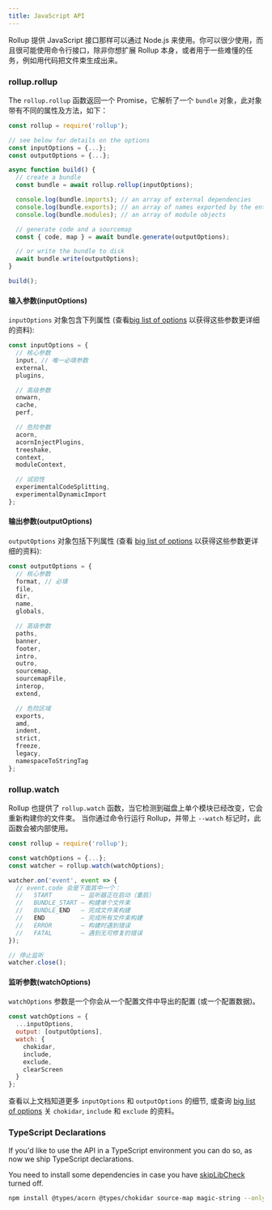 ```yaml
---
title: JavaScript API
---
```


Rollup 提供 JavaScript 接口那样可以通过 Node.js 来使用。你可以很少使用，而且很可能使用命令行接口，除非你想扩展 Rollup 本身，或者用于一些难懂的任务，例如用代码把文件束生成出来。

### rollup.rollup

The `rollup.rollup` 函数返回一个 Promise，它解析了一个 `bundle` 对象，此对象带有不同的属性及方法，如下：

```javascript
const rollup = require('rollup');

// see below for details on the options
const inputOptions = {...};
const outputOptions = {...};

async function build() {
  // create a bundle
  const bundle = await rollup.rollup(inputOptions);

  console.log(bundle.imports); // an array of external dependencies
  console.log(bundle.exports); // an array of names exported by the entry point
  console.log(bundle.modules); // an array of module objects

  // generate code and a sourcemap
  const { code, map } = await bundle.generate(outputOptions);

  // or write the bundle to disk
  await bundle.write(outputOptions);
}

build();
```


#### 输入参数(inputOptions)

`inputOptions` 对象包含下列属性 (查看[big list of options](#big-list-of-options) 以获得这些参数更详细的资料):

```js
const inputOptions = {
  // 核心参数
  input, // 唯一必填参数
  external,
  plugins,

  // 高级参数
  onwarn,
  cache,
  perf,

  // 危险参数
  acorn,
  acornInjectPlugins,
  treeshake,
  context,
  moduleContext,

  // 试验性
  experimentalCodeSplitting,
  experimentalDynamicImport
};
```


#### 输出参数(outputOptions)

`outputOptions` 对象包括下列属性 (查看 [big list of options](#big-list-of-options) 以获得这些参数更详细的资料):

```js
const outputOptions = {
  // 核心参数
  format, // 必填
  file,
  dir,
  name,
  globals,

  // 高级参数
  paths,
  banner,
  footer,
  intro,
  outro,
  sourcemap,
  sourcemapFile,
  interop,
  extend,

  // 危险区域
  exports,
  amd,
  indent,
  strict,
  freeze,
  legacy,
  namespaceToStringTag
};
```


### rollup.watch

Rollup 也提供了 `rollup.watch` 函数，当它检测到磁盘上单个模块已经改变，它会重新构建你的文件束。 当你通过命令行运行 Rollup，并带上 `--watch` 标记时，此函数会被内部使用。

```js
const rollup = require('rollup');

const watchOptions = {...};
const watcher = rollup.watch(watchOptions);

watcher.on('event', event => {
  // event.code 会是下面其中一个：
  //   START        — 监听器正在启动（重启）
  //   BUNDLE_START — 构建单个文件束
  //   BUNDLE_END   — 完成文件束构建
  //   END          — 完成所有文件束构建
  //   ERROR        — 构建时遇到错误
  //   FATAL        — 遇到无可修复的错误
});

// 停止监听
watcher.close();
```

#### 监听参数(watchOptions)

`watchOptions` 参数是一个你会从一个配置文件中导出的配置 (或一个配置数据)。

```js
const watchOptions = {
  ...inputOptions,
  output: [outputOptions],
  watch: {
    chokidar,
    include,
    exclude,
    clearScreen
  }
};
```

查看以上文档知道更多 `inputOptions` 和 `outputOptions` 的细节, 或查询 [big list of options](#big-list-of-options) 关 `chokidar`, `include` 和 `exclude` 的资料。


### TypeScript Declarations

If you'd like to use the API in a TypeScript environment you can do so, as now we ship TypeScript declarations.

You need to install some dependencies in case you have [skipLibCheck](https://www.typescriptlang.org/docs/handbook/compiler-options.html) turned off.

```bash
npm install @types/acorn @types/chokidar source-map magic-string --only=dev
```
